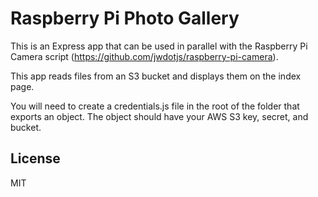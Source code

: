 # Raspberry Pi Photo Gallery

This is an Express app that can be used in parallel with the Raspberry Pi Camera
script (https://github.com/jwdotjs/raspberry-pi-camera).

This app reads files from an S3 bucket and displays them on the index page.

You will need to create a credentials.js file in the root of the folder
that exports an object. The object should have your AWS S3 key, secret, and bucket.

## License

MIT